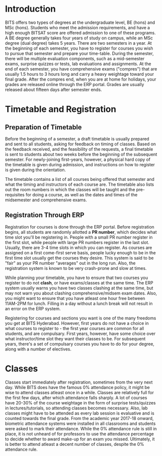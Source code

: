 <!-- TITLE: Academics at BITS Hyderabad -->
<!-- SUBTITLE: A description of how the undergraduate degrees at BITS Hyderabad, BE (hons) and MSc (hons) work.  -->
# Introduction
BITS offers two types of degrees at the undergraduate level, BE (hons) and MSc (hons). Students who meet the admission requirements, and have a high enough BITSAT score are offered admission to one of these programs. A BE degree generally takes four years of study on campus, while an MSc degree (dual degree) takes 5 years. There are two semesters in a year. At the beginning of each semester, you have to register for courses you wish to pursue that semester and prepare your time-table. During the semester, there will be multiple evaluation components, such as a mid-semester exams, surprise quizzes or tests, lab evaluations and assignments. At the end of each semester, you have comprehensive exams ("compres") that are usually 1.5 hours to 3 hours long and carry a heavy weightage toward your final grade. After the compres end, when you are at home for holidays, your grades are released online through the ERP portal. Grades are usually released about fifteen days after semester ends.

# Timetable and Registration
## Preparation of Timetable
Before the beginning of a semester, a draft timetable is usually prepared and sent to all students, asking for feedback on timing of classes. Based on the feedback received, and the feasibility of the requests, a final timetable is sent to students about two weeks before the beginning of the subsequent semester. For newly-joining first-years, however, a physical hard copy of the timetable is given during admission, and instructions on how to register is given during the orientation.

The timetable contains a list of all courses being offered that semester and what the timing and instructors of each course are. The timetable also lists out the room numbers in which the classes will be taught and the pre-requisites for doing a course, as well as the dates and times of the midsemester and comprehensive exams. 

## Registration Through ERP
Registration for courses is done through the ERP portal. Before registration begins, all students are randomly allotted a **PR number**, which decides what time slot you'll be registering in. People with a small PR number register in the first slot, while people with large PR numbers register in the last slot. Usually, there are 3-4 time slots in which you can register. As courses are assigned on a first come-first serve basis, people lucky enough to be in the first time slot usually get the courses they desire. This system is said to be "fair" as your PR number "averages" out in the long run. Also, the registration system is known to be very crash-prone and slow at times. 

While planning your timetable, you have to ensure that two courses you register to do not **clash**, or have exams/classes at the same time. The ERP system usually warns you have two classes clashing at the same time, but may not warn you about clashing comprehensive/midsem exam dates. Also, you might want to ensure that you have atleast one hour free between 11AM-2PM for lunch. Filling in a day without a lunch break will not result in an error on the ERP system. 

Registering for courses and sections you want is one of the many freedoms you get at BITS Hyderabad. However, first years do not have a choice in what courses to register to - the first year courses are common for all students, and are compulsary. First years, however, have some choice over what instructor/time slot  they want their classes to be. For subsequent years, there's a set of compulsary courses you have to do for your degree, along with a number of electives. 

# Classes
Classes start immediately after registration, sometimes from the very next day. While BITS does have the famous 0% attendance policy, it might be wise to attend classes atleast once in a while. Classes are relatively full for the first few days, after which attendance falls sharply. A lot of courses have 20-30% of the course weightage in the form of surprise tests/quizzes in lectures/tutorials, so attending classes becomes necessary. Also, lab classes might have to be attended as every lab session is evaluative and is counted towards the final grade. From the academic year 2017-18 onward, biometric attendance systems were installed in all classrooms and students were asked to mark their attendance. While the 0% attendance rule is still in place, it is not unheard of for professors to use the attendance percentage to decide whether to award make-up for an exam you missed. Ultimately, it is better to attend atleast a decent number of classes, despite the 0% attendance rule. 
